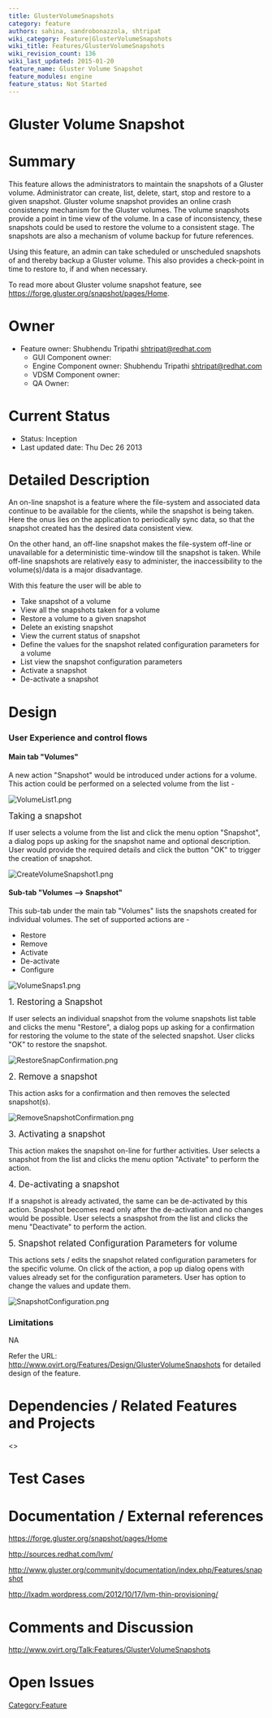```yaml
---
title: GlusterVolumeSnapshots
category: feature
authors: sahina, sandrobonazzola, shtripat
wiki_category: Feature|GlusterVolumeSnapshots
wiki_title: Features/GlusterVolumeSnapshots
wiki_revision_count: 136
wiki_last_updated: 2015-01-20
feature_name: Gluster Volume Snapshot
feature_modules: engine
feature_status: Not Started
---
```


# Gluster Volume Snapshot

# Summary

This feature allows the administrators to maintain the snapshots of a Gluster volume. Administrator can create, list, delete, start, stop and restore to a given snapshot. Gluster volume snapshot provides an online crash consistency mechanism for the Gluster volumes. The volume snapshots provide a point in time view of the volume. In a case of inconsistency, these snapshots could be used to restore the volume to a consistent stage. The snapshots are also a mechanism of volume backup for future references.

Using this feature, an admin can take scheduled or unscheduled snapshots of and thereby backup a Gluster volume. This also provides a check-point in time to restore to, if and when necessary.

To read more about Gluster volume snapshot feature, see <https://forge.gluster.org/snapshot/pages/Home>.

# Owner

*   Feature owner: Shubhendu Tripathi <shtripat@redhat.com>
    -   GUI Component owner:
    -   Engine Component owner: Shubhendu Tripathi <shtripat@redhat.com>
    -   VDSM Component owner:
    -   QA Owner:

# Current Status

*   Status: Inception
*   Last updated date: Thu Dec 26 2013

# Detailed Description

An on-line snapshot is a feature where the file-system and associated data continue to be available for the clients, while the snapshot is being taken. Here the onus lies on the application to periodically sync data, so that the snapshot created has the desired data consistent view.

On the other hand, an off-line snapshot makes the file-system off-line or unavailable for a deterministic time-window till the snapshot is taken. While off-line snapshots are relatively easy to administer, the inaccessibility to the volume(s)/data is a major disadvantage.

With this feature the user will be able to

*   Take snapshot of a volume
*   View all the snapshots taken for a volume
*   Restore a volume to a given snapshot
*   Delete an existing snapshot
*   View the current status of snapshot
*   Define the values for the snapshot related configuration parameters for a volume
*   List view the snapshot configuration parameters
*   Activate a snapshot
*   De-activate a snapshot

# Design

### User Experience and control flows

#### Main tab "Volumes"

A new action "Snapshot" would be introduced under actions for a volume. This action could be performed on a selected volume from the list -

![](VolumeList1.png "VolumeList1.png")

<big>Taking a snapshot</big>

If user selects a volume from the list and click the menu option "Snapshot", a dialog pops up asking for the snapshot name and optional description. User would provide the required details and click the button "OK" to trigger the creation of snapshot.

![](CreateVolumeSnapshot1.png "CreateVolumeSnapshot1.png")

#### Sub-tab "Volumes --> Snapshot"

This sub-tab under the main tab "Volumes" lists the snapshots created for individual volumes. The set of supported actions are -

*   Restore
*   Remove
*   Activate
*   De-activate
*   Configure

![](VolumeSnaps1.png "VolumeSnaps1.png")

<big>1. Restoring a Snapshot</big>

If user selects an individual snapshot from the volume snapshots list table and clicks the menu "Restore", a dialog pops up asking for a confirmation for restoring the volume to the state of the selected snapshot. User clicks "OK" to restore the snapshot.

![](RestoreSnapConfirmation.png "RestoreSnapConfirmation.png")

<big>2. Remove a snapshot</big>

This action asks for a confirmation and then removes the selected snapshot(s).

![](RemoveSnapshotConfirmation.png "RemoveSnapshotConfirmation.png")

<big>3. Activating a snapshot</big>

This action makes the snapshot on-line for further activities. User selects a snapshot from the list and clicks the menu option "Activate" to perform the action.

<big>4. De-activating a snapshot</big>

If a snapshot is already activated, the same can be de-activated by this action. Snapshot becomes read only after the de-activation and no changes would be possible. User selects a snaspshot from the list and clicks the menu "Deactivate" to perform the action.

<big>5. Snapshot related Configuration Parameters for volume</big>

This actions sets / edits the snapshot related configuration parameters for the specific volume. On click of the action, a pop up dialog opens with values already set for the configuration parameters. User has option to change the values and update them.

![](SnapshotConfiguration.png "SnapshotConfiguration.png")

### Limitations

NA

Refer the URL: <http://www.ovirt.org/Features/Design/GlusterVolumeSnapshots> for detailed design of the feature.

# Dependencies / Related Features and Projects

<<Volume creation has dependencies as they could be marked for snapshot creation later>>

# Test Cases

# Documentation / External references

<https://forge.gluster.org/snapshot/pages/Home>

<http://sources.redhat.com/lvm/>

<http://www.gluster.org/community/documentation/index.php/Features/snapshot>

<http://lxadm.wordpress.com/2012/10/17/lvm-thin-provisioning/>

# Comments and Discussion

<http://www.ovirt.org/Talk:Features/GlusterVolumeSnapshots>

# Open Issues

<Category:Feature>
